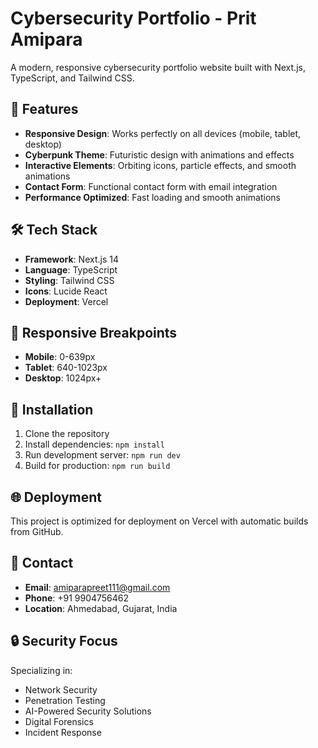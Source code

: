 # Cybersecurity Portfolio - Prit Amipara

A modern, responsive cybersecurity portfolio website built with Next.js, TypeScript, and Tailwind CSS.

## 🚀 Features

- **Responsive Design**: Works perfectly on all devices (mobile, tablet, desktop)
- **Cyberpunk Theme**: Futuristic design with animations and effects
- **Interactive Elements**: Orbiting icons, particle effects, and smooth animations
- **Contact Form**: Functional contact form with email integration
- **Performance Optimized**: Fast loading and smooth animations

## 🛠️ Tech Stack

- **Framework**: Next.js 14
- **Language**: TypeScript
- **Styling**: Tailwind CSS
- **Icons**: Lucide React
- **Deployment**: Vercel

## 📱 Responsive Breakpoints

- **Mobile**: 0-639px
- **Tablet**: 640-1023px
- **Desktop**: 1024px+

## 🔧 Installation

1. Clone the repository
2. Install dependencies: `npm install`
3. Run development server: `npm run dev`
4. Build for production: `npm run build`

## 🌐 Deployment

This project is optimized for deployment on Vercel with automatic builds from GitHub.

## 📧 Contact

- **Email**: amiparapreet111@gmail.com
- **Phone**: +91 9904756462
- **Location**: Ahmedabad, Gujarat, India

## 🔒 Security Focus

Specializing in:
- Network Security
- Penetration Testing
- AI-Powered Security Solutions
- Digital Forensics
- Incident Response
